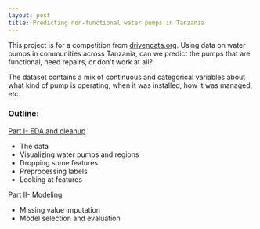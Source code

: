 ```yaml
---
layout: post
title: Predicting non-functional water pumps in Tanzania
---
```

This project is for a competition from [drivendata.org](https://www.drivendata.org/competitions/7/). Using data on water pumps in communities across Tanzania, can we predict the pumps that are functional, need repairs, or don't work at all?

The dataset contains a mix of continuous and categorical variables about what kind of pump is operating, when it was installed, how it was managed, etc. 

### Outline:  
[Part I- EDA and cleanup](https://github.com/JoomiK/PredictingWaterPumps/blob/master/WaterPumps.ipynb)  
- The data  
- Visualizing water pumps and regions  
- Dropping some features  
- Preprocessing labels  
- Looking at features  

Part II- Modeling  
- Missing value imputation  
- Model selection and evaluation

